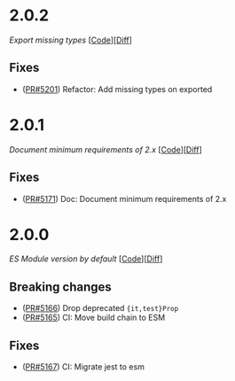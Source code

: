 # 2.0.2

_Export missing types_
[[Code](https://github.com/dubzzz/fast-check/tree/jest%2Fv2.0.2)][[Diff](https://github.com/dubzzz/fast-check/compare/jest%2Fv2.0.1...jest%2Fv2.0.2)]

## Fixes

- ([PR#5201](https://github.com/dubzzz/fast-check/pull/5201)) Refactor: Add missing types on exported

# 2.0.1

_Document minimum requirements of 2.x_
[[Code](https://github.com/dubzzz/fast-check/tree/jest%2Fv2.0.1)][[Diff](https://github.com/dubzzz/fast-check/compare/jest%2Fv2.0.0...jest%2Fv2.0.1)]

## Fixes

- ([PR#5171](https://github.com/dubzzz/fast-check/pull/5171)) Doc: Document minimum requirements of 2.x

# 2.0.0

_ES Module version by default_
[[Code](https://github.com/dubzzz/fast-check/tree/jest%2Fv2.0.0)][[Diff](https://github.com/dubzzz/fast-check/compare/jest%2Fv1.8.2...jest%2Fv2.0.0)]

## Breaking changes

- ([PR#5166](https://github.com/dubzzz/fast-check/pull/5166)) Drop deprecated `{it,test}Prop`
- ([PR#5165](https://github.com/dubzzz/fast-check/pull/5165)) CI: Move build chain to ESM

## Fixes

- ([PR#5167](https://github.com/dubzzz/fast-check/pull/5167)) CI: Migrate jest to esm
